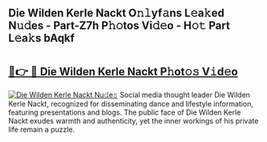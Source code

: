 ## Die Wilden Kerle Nackt O𝚗𝚕yf𝚊ns L𝚎a𝚔ed N𝚞𝚍es - Part-Z7h P𝚑𝚘tos Vi𝚍𝚎o - H𝚘𝚝 Part L𝚎a𝚔s bAqkf

# <h2><a href="http://kfcdz3.oniu.top/?m=Die+Wilden+Kerle+Nackt">🔗👉 🔴 Die Wilden Kerle Nackt P𝚑ot𝚘𝚜 V𝚒d𝚎o</a></h2>

[![Die Wilden Kerle Nackt Nu𝚍e𝚜](https://i.imgur.com/0qMVB7G.gif)](http://kfcdz3.oniu.top/?m=Die+Wilden+Kerle+Nackt)
Social media thought leader Die Wilden Kerle Nackt, recognized for disseminating dance and lifestyle information, featuring presentations and blogs. The public face of Die Wilden Kerle Nackt exudes warmth and authenticity, yet the inner workings of his private life remain a puzzle.  
